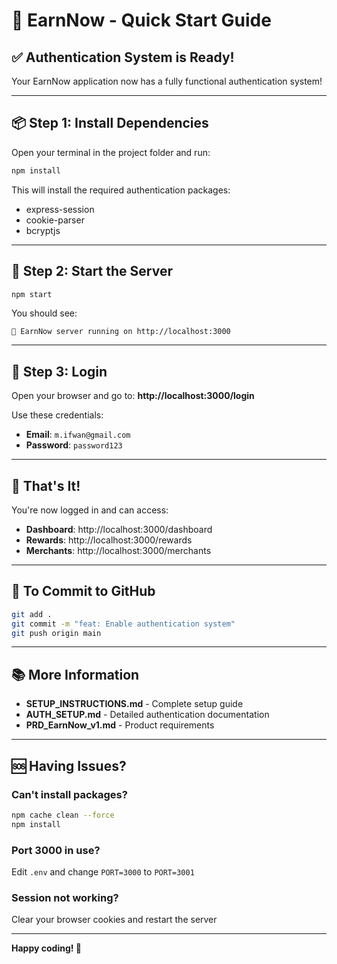 # 🚀 EarnNow - Quick Start Guide

## ✅ Authentication System is Ready!

Your EarnNow application now has a fully functional authentication system!

---

## 📦 Step 1: Install Dependencies

Open your terminal in the project folder and run:

```bash
npm install
```

This will install the required authentication packages:
- express-session
- cookie-parser  
- bcryptjs

---

## 🎯 Step 2: Start the Server

```bash
npm start
```

You should see:
```
🚀 EarnNow server running on http://localhost:3000
```

---

## 🔐 Step 3: Login

Open your browser and go to: **http://localhost:3000/login**

Use these credentials:
- **Email**: `m.ifwan@gmail.com`
- **Password**: `password123`

---

## 🎉 That's It!

You're now logged in and can access:
- **Dashboard**: http://localhost:3000/dashboard
- **Rewards**: http://localhost:3000/rewards
- **Merchants**: http://localhost:3000/merchants

---

## 📝 To Commit to GitHub

```bash
git add .
git commit -m "feat: Enable authentication system"
git push origin main
```

---

## 📚 More Information

- **SETUP_INSTRUCTIONS.md** - Complete setup guide
- **AUTH_SETUP.md** - Detailed authentication documentation
- **PRD_EarnNow_v1.md** - Product requirements

---

## 🆘 Having Issues?

### Can't install packages?
```bash
npm cache clean --force
npm install
```

### Port 3000 in use?
Edit `.env` and change `PORT=3000` to `PORT=3001`

### Session not working?
Clear your browser cookies and restart the server

---

**Happy coding! 🎊**

